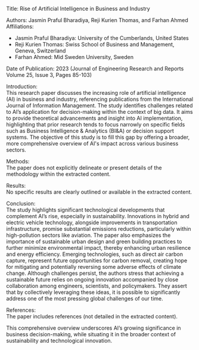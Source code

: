 Title: Rise of Artificial Intelligence in Business and Industry

Authors: Jasmin Praful Bharadiya, Reji Kurien Thomas, and Farhan Ahmed  
Affiliations:  
- Jasmin Praful Bharadiya: University of the Cumberlands, United States  
- Reji Kurien Thomas: Swiss School of Business and Management, Geneva, Switzerland  
- Farhan Ahmed: Mid Sweden University, Sweden  

Date of Publication: 2023 (Journal of Engineering Research and Reports Volume 25, Issue 3, Pages 85-103)

Introduction:  
This research paper discusses the increasing role of artificial intelligence (AI) in business and industry, referencing publications from the International Journal of Information Management. The study identifies challenges related to AI’s application for decision-making within the context of big data. It aims to provide theoretical advancements and insight into AI implementation, highlighting that prior research tends to focus narrowly on specific fields such as Business Intelligence & Analytics (BI&A) or decision support systems. The objective of this study is to fill this gap by offering a broader, more comprehensive overview of AI's impact across various business sectors.

Methods:  
The paper does not explicitly delineate or present details of the methodology within the extracted content.

Results:  
No specific results are clearly outlined or available in the extracted content.

Conclusion:  
The study highlights significant technological developments that complement AI’s rise, especially in sustainability. Innovations in hybrid and electric vehicle technology, alongside improvements in transportation infrastructure, promise substantial emissions reductions, particularly within high-pollution sectors like aviation. The paper also emphasizes the importance of sustainable urban design and green building practices to further minimize environmental impact, thereby enhancing urban resilience and energy efficiency. Emerging technologies, such as direct air carbon capture, represent future opportunities for carbon removal, creating hope for mitigating and potentially reversing some adverse effects of climate change. Although challenges persist, the authors stress that achieving a sustainable future relies on ongoing innovation accompanied by close collaboration among engineers, scientists, and policymakers. They assert that by collectively leveraging these ideas, it is possible to significantly address one of the most pressing global challenges of our time.

References:  
The paper includes references (not detailed in the extracted content).

This comprehensive overview underscores AI’s growing significance in business decision-making, while situating it in the broader context of sustainability and technological innovation.